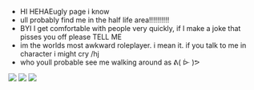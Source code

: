 - HI HEHAEugly page i know
- ull probably find me in the half life area!!!!!!!!!!
- BYI I get comfortable with people very quickly, if I make a joke that pisses you off please TELL ME
- im the worlds most awkward roleplayer. i mean it. if you talk to me in character i might cry /hj
- who youll probable see me walking around as ᕕ( ᐕ )ᕗ

![](https://cdn.discordapp.com/attachments/830829182443454467/1263867198506668195/pony-town-_KALEB-trot-blinking-padded-4x.gif?ex=669bcb8d&is=669a7a0d&hm=bcbedd6c02424958af9e497c4811ca20ea635d3f9bfbfdc74bdee2e302d6f493&)
![](https://cdn.discordapp.com/attachments/830829182443454467/1263867198842081330/pony-town-_I_HAD_SODA_FOR_LUNCH-trot-blinking-padded-ponyplush-4x.gif?ex=669bcb8d&is=669a7a0d&hm=3d183d5db776e5c8c64cd539729e972942799e8b3585d36bcc0e761a12304686&)
![](https://cdn.discordapp.com/attachments/830829182443454467/1263867199211438133/pony-town-_gingers_dni_HLVRAI-trot-blinking-padded-4x.gif?ex=669bcb8d&is=669a7a0d&hm=9d70e0b7527f8e013ef1ad51e4e95f6f13ca917056f09a68ec5cc6c7908e311e&)
